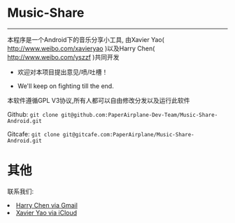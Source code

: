 Music-Share
=============
-------------
本程序是一个Android下的音乐分享小工具, 由Xavier Yao( http://www.weibo.com/xavieryao )以及Harry Chen( http://www.weibo.com/yszzf )共同开发

* 欢迎对本项目提出意见/喷/吐槽！

* We'll keep on fighting till the end.

本软件遵循GPL V3协议,所有人都可以自由修改分发以及运行此软件

Github: `git clone git@github.com:PaperAirplane-Dev-Team/Music-Share-Android.git`

Gitcafe: `git clone git@gitcafe.com:PaperAirplane/Music-Share-Android.git`

其他
===========
联系我们: 
<li><a href="mailto:chenshengqi1@gmail.com">Harry Chen via Gmail</a><br/>
<li><a href="mailto:xavieryao@me.com">Xavier Yao via iCloud</a>
